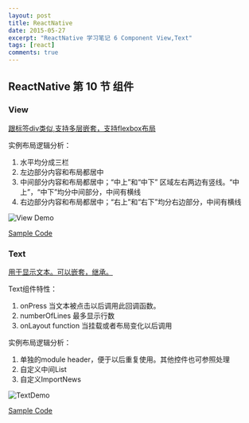 ```yaml
---
layout: post
title: ReactNative
date: 2015-05-27
excerpt: "ReactNative 学习笔记 6 Component View,Text"
tags: [react]
comments: true
---
```


## ReactNative 第 10 节 组件

### View

[跟标签div类似,支持多层嵌套，支持flexbox布局](http://reactnative.cn/docs/0.26/view.html#content)

实例布局逻辑分析：

1. 水平均分成三栏
2. 左边部分内容和布局都居中
3. 中间部分内容和布局都居中；“中上”和“中下” 区域左右两边有竖线。“中上”，“中下”均分中间部分，中间有横线
4. 右边部分内容和布局都居中；“右上”和“右下”均分右边部分，中间有横线


![View Demo](http://i.imgur.com/e6IN6Lh.png)

[Sample Code](https://github.com/vivianking6855/ReactNativeProject/blob/rncomponent/TwoReactNative/app/ViewLesson.js)


### Text
[用于显示文本。可以嵌套，继承。](http://reactnative.cn/docs/0.26/text.html#content)

Text组件特性：

1. onPress 当文本被点击以后调用此回调函数。
2. numberOfLines 最多显示行数
3. onLayout function 当挂载或者布局变化以后调用

实例布局逻辑分析：
1. 单独的module header，便于以后重复使用。其他控件也可参照处理
2. 自定义中间List
3. 自定义ImportNews 

![TextDemo](http://i.imgur.com/oOUUx5i.png)


[Sample Code](https://github.com/vivianking6855/ReactNativeProject/blob/rncomponent/TwoReactNative/app/TextLesson.js)